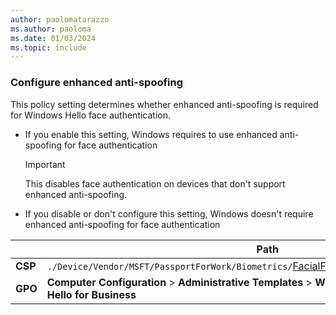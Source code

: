 ```yaml
---
author: paolomatarazzo
ms.author: paoloma
ms.date: 01/03/2024
ms.topic: include
---
```


### Configure enhanced anti-spoofing

This policy setting determines whether enhanced anti-spoofing is required for Windows Hello face authentication.

- If you enable this setting, Windows requires to use enhanced anti-spoofing for face authentication
    > [!IMPORTANT]
    > This disables face authentication on devices that don't support enhanced anti-spoofing.
- If you disable or don't configure this setting, Windows doesn't require enhanced anti-spoofing for face authentication

|  | Path |
|--|--|
| **CSP** | `./Device/Vendor/MSFT/PassportForWork/Biometrics/`[FacialFeaturesUseEnhancedAntiSpoofing](/windows/client-management/mdm/passportforwork-csp#devicebiometricsfacialfeaturesuseenhancedantispoofing) |
| **GPO** | **Computer Configuration** > **Administrative Templates** > **Windows Components** > **Windows Hello for Business** |
